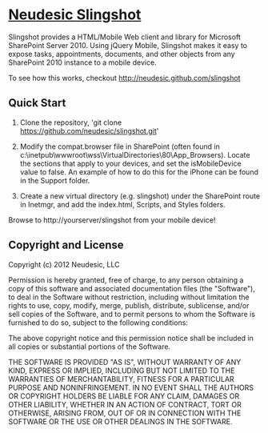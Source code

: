 [Neudesic Slingshot](http://github.com/neudesic/slingshot)
==================

Slingshot provides a HTML/Mobile Web client and library for Microsoft SharePoint Server 2010.  Using jQuery Mobile, Slingshot makes it easy to expose tasks, appointments, documents, and other objects from any SharePoint 2010 instance to a mobile device.

To see how this works, checkout http://neudesic.github.com/slingshot

Quick Start
-----------

1. Clone the repository, 'git clone https://github.com/neudesic/slingshot.git'

2. Modify the compat.browser file in SharePoint (often found in c:\inetpub\wwwroot\wss\VirtualDirectories\80\App_Browsers).  Locate the sections that apply to your devices, and set the isMobileDevice value to false.  An example of how to do this for the iPhone can be found in the Support folder.

3. Create a new virtual directory (e.g. slingshot) under the SharePoint route in Inetmgr, and add the index.html, Scripts, and Styles folders.

Browse to http://yourserver/slingshot from your mobile device!

Copyright and License
---------------------

Copyright (c) 2012 Neudesic, LLC

Permission is hereby granted, free of charge, to any person obtaining a copy of this software and associated documentation files (the "Software"), to deal in the Software without restriction, including without limitation the rights to use, copy, modify, merge, publish, distribute, sublicense, and/or sell copies of the Software, and to permit persons to whom the Software is furnished to do so, subject to the following conditions:

The above copyright notice and this permission notice shall be included in all copies or substantial portions of the Software.

THE SOFTWARE IS PROVIDED "AS IS", WITHOUT WARRANTY OF ANY KIND, EXPRESS OR IMPLIED, INCLUDING BUT NOT LIMITED TO THE WARRANTIES OF MERCHANTABILITY, FITNESS FOR A PARTICULAR PURPOSE AND NONINFRINGEMENT. IN NO EVENT SHALL THE AUTHORS OR COPYRIGHT HOLDERS BE LIABLE FOR ANY CLAIM, DAMAGES OR OTHER LIABILITY, WHETHER IN AN ACTION OF CONTRACT, TORT OR OTHERWISE, ARISING FROM, OUT OF OR IN CONNECTION WITH THE SOFTWARE OR THE USE OR OTHER DEALINGS IN THE SOFTWARE.